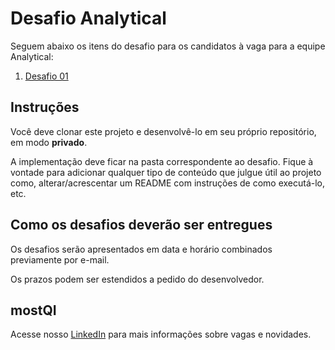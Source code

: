 # Desafio Analytical

Seguem abaixo os itens do desafio para os candidatos à vaga para a equipe Analytical:

1. [Desafio 01](https://github.com/mostqi/desafios-analytical/tree/main/desafio-01)

## Instruções

Você deve clonar este projeto e desenvolvê-lo em seu próprio repositório, em modo **privado**.

A implementação deve ficar na pasta correspondente ao desafio. Fique à vontade para adicionar qualquer tipo de conteúdo que julgue útil ao projeto como, alterar/acrescentar um README com instruções de como executá-lo, etc.

## Como os desafios deverão ser entregues

Os desafios serão apresentados em data e horário combinados previamente por e-mail.

Os prazos podem ser estendidos a pedido do desenvolvedor.

## mostQI

Acesse nosso [LinkedIn](https://www.linkedin.com/company/mobile-solution-technology/) para mais informações sobre vagas e novidades.
